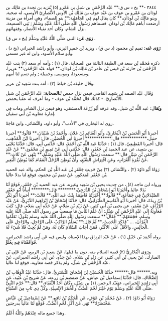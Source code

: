 ٣٨٤٤ -** بخ د س ق:** عَبْد الرَّحْمَنِ بن شبل بن عَمْرو (٥) بْنزيد بن نجدة بن مَالِك بن لوذان بن عَمْرو بن عوف بن عَبْد عوف بن مَالِك بْن الأوس الأَنْصارِيّ الأوسي، له صحبة. وبنو مَالِك بْن لوذان،** كان يقال لهم فِي الجاهلية:** بنو الصماء، وهي امرأة من مزينة أرضعت أباهم مَالِك بْن لوذان. فسماهم رَسُول اللَّهِ صَلَّى اللَّهُ عَلَيْهِ وسَلَّمَ ; بَنِي السميعة. نزل الشام. وكان أحد نقباء الأنصار، وفقهائهم.

**رَوَى عَن:** النبي صَلَّى اللَّهُ عَلَيْهِ وسَلَّمَ (بخ د س ق) .

**رَوَى عَنه:** تميم بْن محمود (د س ق) ، ويزيد بْن خمير اليزني، وأبو راشد الحبراني (بخ د) ، وأبو سلام الأسود، وابن له غير مسمى.

ذكره مُحَمَّد بْن سعد في الطبقة الثالثة من الصحابة، قال (١) : وأمه أم سعد (٢) بنت عَبْد الرَّحْمَن بْن حارثة بْن قيس بْن عامر بْن مَالِك بْن لوذان.** فولد عَبْد الرَّحْمَن:** عزيزا، ومسعودا، وموسى، وجميلة ; ولم تسم لنا أمهم.

وَقَال خليفة بْن خياط (٣) : أمه بنت سَعِيد بْن عزيز.

وَقَال عَبْد الصمد بْن سَعِيد القاضي فيمن نزل حمص بْن**الصحابة:** عَبْد الرَّحْمَن بْن شبل الأَنْصارِيّ. - كذلك قال مُحَمَّد بْن عوف - وما أعرف له عقبا بحمص.

**ويُقال:** عَبد اللَّه بْن شبل، وقد عرفه أَبُو زُرْعَة الدمشقي، وهو فيمن نزل الشام، ومات فِي إمارة معاوية بْن أَبي سفيان.

روى له البخاري في "الأدب"، وأبو داود، والنَّسَائي، وابن مَاجَهْ.

أخبرنا أَبُو الْحَسَنِ بْنُ الْبُخَارِيِّ، وأَبُو الْغَنَائِمِ بْنُ عَلانَ، وأَحْمَدُ بْنُ شَيْبَانَ،** قَالُوا:** أخبرنا حنبل،************ قال:************ أخبرنا ابن الْحُصَيْنِ، قال: أخبرنا ابْنُ الْمُذْهِب، قال: أخبرنا القَطِيعِيّ، قال (١) : حَدَّثَنَا عَبد اللَّهِ بْن أَحْمَدَ، قال: حَدَّثني أَبِي، قال: حَدَّثَنَا يَحْيَى بن سَعِيد، عن عبد الحميد بْنِ جَعْفَرٍ، قال: حَدَّثني أَبِي عَنْ تَمِيمِ بْنِ مَحْمُودٍ،** عَنْ عَبْدِ الرَّحْمَنِ بْنِ شِبْلٍ قال:** سمعت رَسُول اللَّهِ صَلَّى اللَّهُ عَلَيْهِ وسَلَّمَ،** يَنْهَى عَنْ ثَلاثٍ:** عَنْ نَقْرَةِ الْغُرَابِ، وعَنِ افْتِرَاشِ السَّبُعِ، وأَنْ يُوطِنَ الرَّجُلُ الْمَقَامَ كَمَا يُوطِنُ الْبَعِيرِ.

رَوَاهُ أَبُو دَاوُدَ (٢) ، والنَّسَائي (٣) مِنْ حَدِيثِ جَعْفَرِ بْن عَبد اللَّهِ بْن الحكم، والد عبد الحميد بْن جَعْفَر المذكور، عَنْ تميم بْن محمود، فوقع لنا بدلا عاليا.

ورواه ابن ماجه (٤) ، من حديث يحيى بْن سَعِيد وغيره، عن عبد الحميد بْنِ جَعْفَرٍ، فَوَقَعَ لَنَا بَدَلا عاليا.وأَخْبَرَنَا أَبُو إِسْحَاقَ بْنُ الدَّرَجِيِّ،******** قال:******** أنبأنا أَبُو جَعْفَرٍ الصَّيْدَلانِيُّ فِي جَمَاعَةٍ،** قَالُوا:** أَخْبَرَتْنا فَاطِمَةُ بِنْتُ عَبد اللَّهِ،** قَالَتْ:** أخبرنا أَبُو بَكْرِ بْنُ رِيذَةَ، قال: أخبرنا أَبُو الْقَاسِمِ الطَّبَرَانِيُّ، قال: حَدَّثَنَا إِسْحَاقُ بْنُ إِبْرَاهِيمَ الدَّبَرِيُّ، عَنْ عَبْد الرَّزَّاقِ، عَنْ مَعْمَر، عن يحيى بْن أَبي كثير، عَنْ زَيْدِ بْنِ سَلامٍ، عَنْ جَدِّهِ أَبِي سَلامٍ، قال: كَتَبَ مُعَاوِيَةُ إِلَى عَبْدِ الرَّحْمَنِ بْنِ شِبْلٍ: أَنْ عَلِّمَ النَّاسَ مَا سمعت من رسول الله صلى اللَّهُ عليه وسلم، فَجَمَعَهُمْ،** فَقَالَ:** سمعت رَسُول اللَّهِ صَلَّى اللَّهُ عليه وسلم يَقُولُ: تَعَلَّمُوا الْقُرْآنَ، ... "فَذَكَرَ الْحَدِيثَ.** ثُمَّ قال:** يُسَلِّمُ الرَّاكِبُ عَلَى الرَّاجِلِ، والرَّاجِلِ عَلَى الْجَالِسِ، والأَقَلِّ عَلَى الأَكْثَرِ، فَمَنْ أَجَابَ السَّلامَ كَانَ لَهُ، ومَنْ لَمْ يُجِبْ فَلا شَيْءَ لَهُ.

رواه أَحْمَد بْن حَنْبَلٍ (١) ، عَنْ عَبْد الرزاق بهذا الإسناد، وليس فيه عَن أَبِي راشد الحبراني، فَوَافَقْنَاهُ فِيهِ بِعُلُوٍّ.

ورَوَى الْبُخَارِيُّ (٢) قصة السلام منه، دون ما قبلها، عَنْ سَعِيد بْن الربيع، عَنْ عَلِي بْن المبارك، عَنْ يحيى بْن أَبي كثير، عن زَيْدِ بْنِ سَلامٍ، عَنْ جَدِّهِ، عَن أَبِي راشد الحبراني، عَنْ عَبْد الرَّحْمَن بْن شبل، ولم يذكر قصة معاوية، فوقع لنا عاليا.

وبه،****** قال:****** حَدَّثَنَا الْحُسَيْنُ بْنُ إِسْحَاقَ التُّسْتَرِيُّ، قال: حَدَّثَنَا عَبْدُ الْوَهَّابِ بْنُ الضَّحَّاكِ، قال: حَدَّثَنَا إسماعيل بْن عياش، عَنْ ضمضم بْن زرعة، عَنْ شريح بْنِ عُبَيد، عَن أَبِي رَاشِدٍ الحبراني، عنعَبْد الرحمن (١) بن شِبْلٍ، وكَانَ أَحَدُ النُّقَبَاءِ،** قال:** حَرَّمَ النَّبِيُّ صَلَّى اللَّهُ عَلَيْهِ وسَلَّمَ يَوْمَ خَيْبَرَ لَحْمَ الضَّبِّ والْحُمُرَ الإِنْسِيَّةِ، وكُلَّ ذِي نَابٍ مِنَ السِّبَاعِ.

رَوَاهُ أَبُو دَاوُدَ (٢) ، عَنْ مُحَمَّدِ بْنِ عَوْفٍ، عَنِ الْحَكَمُ بْنُ نَافِعٍ،** عَنْ إِسْمَاعِيلَ بْنِ عَيَّاشٍ مُخْتَصَرًا:** نَهَى عَنْ أَكْلِ لَحْمِ الضَّبِّ. فَوَقَعَ لَنَا عالياً بدرجتين.

وهذا جميع ماله عِنْدَهُمْ واللَّهُ أَعْلَمُ.